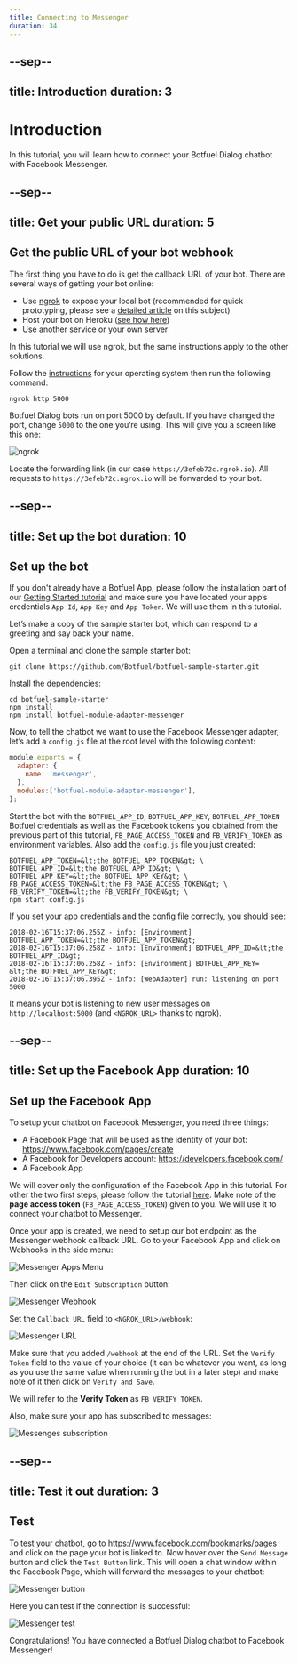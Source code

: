 ```yaml
---
title: Connecting to Messenger
duration: 34
---
```


--sep--
---
title: Introduction
duration: 3
---

# Introduction

In this tutorial, you will learn how to connect your Botfuel Dialog chatbot with Facebook Messenger.


--sep--
---
title: Get your public URL
duration: 5
---

## Get the public URL of your bot webhook

The first thing you have to do is get the callback URL of your bot. There are several ways of getting your bot online:

* Use [ngrok](http://ngrok.com/download) to expose your local bot (recommended for quick prototyping, please see a <a href="https://medium.com/botfuel/how-to-expose-a-local-development-server-to-the-internet-c31532d741cc" target="_blank">detailed article</a> on this subject)
* Host your bot on Heroku (<a href="/#/codelab/deploy-heroku">see how here</a>)
* Use another service or your own server

In this tutorial we will use ngrok, but the same instructions apply to the other solutions.

Follow the <a href="http://ngrok.com/download" target="_blank">instructions</a> for your operating system then run the following command:

```shell
ngrok http 5000
```

Botfuel Dialog bots run on port 5000 by default. If you have changed the port, change `5000` to the one you’re using.
This will give you a screen like this one:

<img src="https://github.com/Botfuel/tutorials/raw/master/connect-messenger/images/ngrok.png" alt="ngrok"/>

Locate the forwarding link (in our case `https://3efeb72c.ngrok.io`). All requests to `https://3efeb72c.ngrok.io` will be forwarded to your bot.

--sep--
---
title: Set up the bot
duration: 10
---

## Set up the bot

If you don't already have a Botfuel App, please follow the installation part of our <a href="/#/codelab/getting-started" target="_blank">Getting Started tutorial</a> and make sure you have located your app’s credentials `App Id`, `App Key` and `App Token`. We will use them in this tutorial.

Let’s make a copy of the sample starter bot, which can respond to a greeting and say back your name.

Open a terminal and clone the sample starter bot:

```shell
git clone https://github.com/Botfuel/botfuel-sample-starter.git
```

Install the dependencies:

```shell
cd botfuel-sample-starter
npm install
npm install botfuel-module-adapter-messenger
```

Now, to tell the chatbot we want to use the Facebook Messenger adapter, let’s add a `config.js` file at the root level with the following content:

```javascript
module.exports = {
  adapter: {
    name: 'messenger',
  },
  modules:['botfuel-module-adapter-messenger'],
};
```

Start the bot with the `BOTFUEL_APP_ID`, `BOTFUEL_APP_KEY`, `BOTFUEL_APP_TOKEN` Botfuel credentials as well as the Facebook tokens you obtained from the previous part of this tutorial, `FB_PAGE_ACCESS_TOKEN` and `FB_VERIFY_TOKEN` as environment variables. Also add the `config.js` file you just created:

```shell
BOTFUEL_APP_TOKEN=&lt;the BOTFUEL_APP_TOKEN&gt; \
BOTFUEL_APP_ID=&lt;the BOTFUEL_APP_ID&gt; \
BOTFUEL_APP_KEY=&lt;the BOTFUEL_APP_KEY&gt; \
FB_PAGE_ACCESS_TOKEN=&lt;the FB_PAGE_ACCESS_TOKEN&gt; \
FB_VERIFY_TOKEN=&lt;the FB_VERIFY_TOKEN&gt; \
npm start config.js
```

If you set your app credentials and the config file correctly, you should see:

```shell
2018-02-16T15:37:06.255Z - info: [Environment] BOTFUEL_APP_TOKEN=&lt;the BOTFUEL_APP_TOKEN&gt;
2018-02-16T15:37:06.258Z - info: [Environment] BOTFUEL_APP_ID=&lt;the BOTFUEL_APP_ID&gt;
2018-02-16T15:37:06.258Z - info: [Environment] BOTFUEL_APP_KEY= &lt;the BOTFUEL_APP_KEY&gt;
2018-02-16T15:37:06.395Z - info: [WebAdapter] run: listening on port 5000
```

It means your bot is listening to new user messages on `http://localhost:5000` (and `<NGROK_URL>` thanks to ngrok).

--sep--
---
title: Set up the Facebook App
duration: 10
---

## Set up the Facebook App

To setup your chatbot on Facebook Messenger, you need three things:

* A Facebook Page that will be used as the identity of your bot: https://www.facebook.com/pages/create
* A Facebook for Developers account: https://developers.facebook.com/
* A Facebook App

We will cover only the configuration of the Facebook App in this tutorial.
For other the two first steps, please follow the tutorial [here](https://developers.facebook.com/docs/messenger-platform/getting-started/app-setup).
Make note of the **page access token** (`FB_PAGE_ACCESS_TOKEN`) given to you. We will use it to connect your chatbot to Messenger.

Once your app is created, we need to setup our bot endpoint as the Messenger webhook callback URL.
Go to your Facebook App and click on Webhooks in the side menu:

<img src="https://github.com/Botfuel/tutorials/raw/master/connect-messenger/images/messenger-menu.png" alt="Messenger Apps Menu"/>

Then click on the `Edit Subscription` button:

<img src="https://github.com/Botfuel/tutorials/raw/master/connect-messenger/images/messenger-webhook.png" alt="Messenger Webhook"/>

Set the `Callback URL` field to `<NGROK_URL>/webhook`:

<img src="https://github.com/Botfuel/tutorials/raw/master/connect-messenger/images/messenger-url.png" alt="Messenger URL"/>

Make sure that you added `/webhook` at the end of the URL.
Set the `Verify Token` field to the value of your choice (it can be whatever you want, as long as you use the same value when running the bot in a later step) and make note of it then click on `Verify and Save`.

We will refer to the **Verify Token** as `FB_VERIFY_TOKEN`.

Also, make sure your app has subscribed to messages:

<img src="https://github.com/Botfuel/tutorials/raw/master/connect-messenger/images/messenger-messages.png" alt="Messenges subscription"/>

--sep--
---
title: Test it out
duration: 3
---

## Test

To test your chatbot, go to https://www.facebook.com/bookmarks/pages and click on the page your bot is linked to.
Now hover over the `Send Message` button and click the `Test Button` link. This will open a chat window within the Facebook Page, which will forward the messages to your chatbot:

<img src="https://github.com/Botfuel/tutorials/raw/master/connect-messenger/images/messenger-button.png" alt="Messenger button"/>

Here you can test if the connection is successful:

<img src="https://github.com/Botfuel/tutorials/raw/master/connect-messenger/images/messenger-test.png" alt="Messenger test"/>

Congratulations! You have connected a Botfuel Dialog chatbot to Facebook Messenger!
